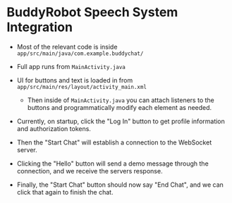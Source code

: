 # BuddyRobot Speech System Integration

* Most of the relevant code is inside `app/src/main/java/com.example.buddychat/`
* Full app runs from `MainActivity.java`
* UI for buttons and text is loaded in from `app/src/main/res/layout/activity_main.xml`
  * Then inside of `MainActivity.java` you can attach listeners to the buttons and programmatically modify each element as needed.

* Currently, on startup, click the "Log In" button to get profile information and authorization tokens.
* Then the "Start Chat" will establish a connection to the WebSocket server.
* Clicking the "Hello" button will send a demo message through the connection, and we receive the servers response.
* Finally, the "Start Chat" button should now say "End Chat", and we can click that again to finish the chat.
